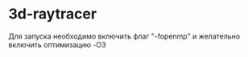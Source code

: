 # 3d-raytracer

Для запуска необходимо включить флаг "-fopenmp" и желательно включить оптимизацию -O3
